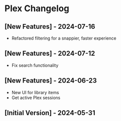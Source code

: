 # Plex Changelog

## [New Features] - 2024-07-16

 - Refactored filtering for a snappier, faster experience

## [New Features] - 2024-07-12

 - Fix search functionality

## [New Features] - 2024-06-23

- New UI for library items
- Get active Plex sessions

## [Initial Version] - 2024-05-31

